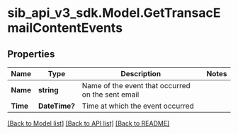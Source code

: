 # sib_api_v3_sdk.Model.GetTransacEmailContentEvents
## Properties

Name | Type | Description | Notes
------------ | ------------- | ------------- | -------------
**Name** | **string** | Name of the event that occurred on the sent email | 
**Time** | **DateTime?** | Time at which the event occurred | 

[[Back to Model list]](../README.md#documentation-for-models) [[Back to API list]](../README.md#documentation-for-api-endpoints) [[Back to README]](../README.md)

